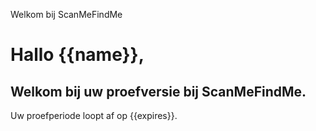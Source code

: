 Welkom bij ScanMeFindMe

<h1>Hallo {{name}},</h1>
<h2> Welkom bij uw proefversie bij ScanMeFindMe.</h2>
<p> Uw proefperiode loopt af op {{expires}}.</p>
